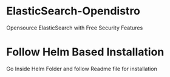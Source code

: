 # ElasticSearch-Opendistro
Opensource ElasticSearch with Free Security Features

# Follow Helm Based Installation
Go Inside Helm Folder and follow Readme file for installation
